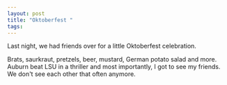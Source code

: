 ```yaml
---
layout: post
title: "Oktoberfest "
tags: 
---
```

Last night, we had friends over for a little Oktoberfest celebration. 

Brats, saurkraut, pretzels, beer, mustard, German potato salad and more. Auburn beat LSU in a thriller and most importantly, I got to see my friends. We don't see each other that often anymore.